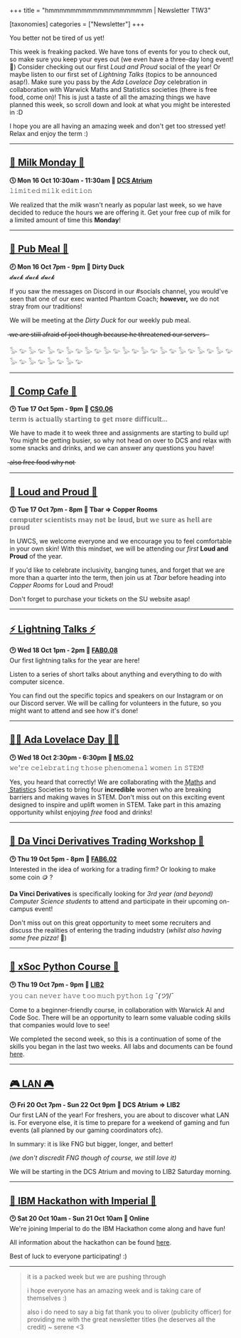 +++
title = "hmmmmmmmmmmmmmmmmmmm | Newsletter T1W3"


[taxonomies]
categories = ["Newsletter"]
+++

You better not be tired of us yet!

<!-- more -->

This week is freaking packed. We have tons of events for you to check out, so make sure you keep your eyes out (we even have a three-day long event! 👀)
Consider checking out our first *Loud and Proud* social of the year! Or maybe listen to our first set of *Lightning Talks* (topics to be announced asap!). Make sure you pass by the *Ada Lovelace Day* celebration in collaboration with Warwick Maths and Statistics societies (there is free food, come on)! This is just a taste of all the amazing things we have planned this week, so scroll down and look at what you might be interested in :D

I hope you are all having an amazing week and don't get too stressed yet! Relax and enjoy the term :)
***

## **[🥛 Milk Monday 🥛](https://uwcs.co.uk/events/t1/w3/milk/)**
**🕔 Mon 16 Oct 10:30am - 11:30am  📍 [DCS Atrium](https://campus.warwick.ac.uk//search/623c8858421e6f5928c0c78f)**  
𝚕𝚒𝚖𝚒𝚝𝚎𝚍 𝚖𝚒𝚕𝚔 𝚎𝚍𝚒𝚝𝚒𝚘𝚗

We realized that the *milk* wasn't nearly as popular last week, so we have decided to reduce the hours we are offering it. Get your free cup of milk for a limited amount of time this **Monday**!

***

## **[🍝 Pub Meal 🍝](https://uwcs.co.uk/events/t1/w3/pub/)**
**🕗 Mon 16 Oct 7pm - 9pm  📍 Dirty Duck**  
𝓭𝓾𝓬𝓴 𝓭𝓾𝓬𝓴 𝓭𝓾𝓬𝓴

If you saw the messages on Discord in our #socials channel, you would've seen that one of our exec wanted Phantom Coach; **however,** we do not stray from our traditions! 

We will be meeting at the *Dirty Duck* for our weekly pub meal.

 ̶w̶e̶ ̶a̶r̶e̶ ̶s̶t̶i̶l̶l̶ ̶a̶f̶r̶a̶i̶d̶ ̶o̶f̶ ̶j̶o̶e̶l̶ ̶t̶h̶o̶u̶g̶h̶ ̶b̶e̶c̶a̶u̶s̶e̶ ̶h̶e̶ ̶t̶h̶r̶e̶a̶t̶e̶n̶e̶d̶ ̶o̶u̶r̶ ̶s̶e̶r̶v̶e̶r̶s̶ ̶

𓅭 𓅰 𓅭 𓅰 𓅭 𓅰 𓅭 𓅰 𓅭 𓅰 𓅭 𓅰 𓅭 𓅰 𓅭 𓅰 𓅭 𓅰 𓅭 𓅰 𓅭 𓅰 𓅭 𓅰 𓅭 𓅰 𓅭 𓅰 𓅭 𓅰 𓅭 𓅰 
***

## **[🍵 Comp Cafe 🍵](https://uwcs.co.uk/events/t1/w3/compcafe/)**
**🕑 Tue 17 Oct 5pm - 9pm  📍 [CS0.06](https://campus.warwick.ac.uk//search/623c888a421e6f5928c0d038)**  
𝕥𝕖𝕣𝕞 𝕚𝕤 𝕒𝕔𝕥𝕦𝕒𝕝𝕝𝕪 𝕤𝕥𝕒𝕣𝕥𝕚𝕟𝕘 𝕥𝕠 𝕘𝕖𝕥 𝕞𝕠𝕣𝕖 𝕕𝕚𝕗𝕗𝕚𝕔𝕦𝕝𝕥...

We have to made it to week three and assignments are starting to build up! You might be getting busier, so why not head on over to DCS and relax with some snacks and drinks, and we can answer any questions you have!

 ̶a̶l̶s̶o̶ ̶f̶r̶e̶e̶ ̶f̶o̶o̶d̶ ̶w̶h̶y̶ ̶n̶o̶t̶
***

## **[🌈 Loud and Proud 🌈](https://uwcs.co.uk/events/t1/w3/loudandproud/)**
**🕔 Tue 17 Oct 7pm - 8pm  📍 Tbar ⇒ Copper Rooms**  
𝕔𝕠𝕞𝕡𝕦𝕥𝕖𝕣 𝕤𝕔𝕚𝕖𝕟𝕥𝕚𝕤𝕥𝕤 𝕞𝕒𝕪 𝕟𝕠𝕥 𝕓𝕖 𝕝𝕠𝕦𝕕, 𝕓𝕦𝕥 𝕨𝕖 𝕤𝕦𝕣𝕖 𝕒𝕤 𝕙𝕖𝕝𝕝 𝕒𝕣𝕖 𝕡𝕣𝕠𝕦𝕕

In UWCS, we welcome everyone and we encourage you to feel comfortable in your own skin! With this mindset, we will be attending our *first* **Loud and Proud** of the year.

If you'd like to celebrate inclusivity, banging tunes, and forget that we are more than a quarter into the term, then join us at *Tbar* before heading into *Copper Rooms* for Loud and Proud!

Don't forget to purchase your tickets on the SU website asap!
***

## **[⚡ Lightning Talks ⚡](https://uwcs.co.uk/events/t1/w3/lightning/)**
**🕑 Wed 18 Oct 1pm - 2pm  📍 [FAB0.08](https://campus.warwick.ac.uk//search/623c896e421e6f5928c0fe29)**  
Our first lightning talks for the year are  here!

Listen to a series of short talks about anything and everything to do with computer sicence.

You can find out the specific topics and speakers on our Instagram or on our Discord server. We will be calling for volunteers in the future, so you might want to attend and see how it's done!
***

## **[👩‍💻 Ada Lovelace Day 👩‍💻](https://uwcs.co.uk/events/t1/w3/lovelace/)**
**🕑 Wed 18 Oct 2:30pm - 6:30pm  📍 [MS.02](https://campus.warwick.ac.uk//search/623c88fa421e6f5928c0e67e)**  
𝚠𝚎'𝚛𝚎 𝚌𝚎𝚕𝚎𝚋𝚛𝚊𝚝𝚒𝚗𝚐 𝚝𝚑𝚘𝚜𝚎 𝚙𝚑𝚎𝚗𝚘𝚖𝚎𝚗𝚊𝚕 𝚠𝚘𝚖𝚎𝚗 𝚒𝚗 𝚂𝚃𝙴𝙼!

Yes, you heard that correctly! We are collaborating with the M͟a͟t͟h͟s͟ and S͟t͟a͟t͟i͟s͟t͟i͟c͟s͟ Societies to bring four **incredible** women who are breaking barriers and making waves in STEM. Don't miss out on this exciting event designed to inspire and uplift women in STEM. Take part in this amazing opportunity whilst enjoying *free* food and drinks!
***

## **[📣 Da Vinci Derivatives Trading Workshop 📣](https://uwcs.co.uk/events/t1/w3/davinci/)**
**🕑 Thu 19 Oct 5pm - 8pm  📍 [FAB6.02](https://campus.warwick.ac.uk//search/623c896d421e6f5928c0fe0e)**  
Interested in the idea of working for a trading firm? Or looking to make some coin 🪙 ?

**Da Vinci Derivatives** is specifically looking for *3rd year (and beyond) Computer Science students* to attend and participate in their upcoming on-campus event!

Don't miss out on this great opportunity to meet some recruiters and discuss the realities of entering the trading indudstry (*whilst also having some free pizza!* 🍕)
***

## **[🐍 xSoc Python Course 🐍](https://uwcs.co.uk/events/t1/w3/xsocpython/)**
**🕑 Thu 19 Oct 7pm - 9pm  📍 [LIB2](https://campus.warwick.ac.uk/search/623c88f2421e6f5928c0e4ec)**  
𝚢𝚘𝚞 𝚌𝚊𝚗 𝚗𝚎𝚟𝚎𝚛 𝚑𝚊𝚟𝚎 𝚝𝚘𝚘 𝚖𝚞𝚌𝚑 𝚙𝚢𝚝𝚑𝚘𝚗 𝚒𝚐 ¯_(ツ)_/¯

Come to a beginner-friendly course, in collaboration with Warwick AI and Code Soc. There will be an opportunity to learn some valuable coding skills that companies would love to see!

We completed the second week, so this is a continuation of some of the skills you began in the last two weeks. All labs and documents can be found [here](go.uwcs.co.uk/python).
***

## **[🎮 LAN 🎮](https://uwcs.co.uk/events/t1/w3/lan/)**
**🕑 Fri 20 Oct 7pm - Sun 22 Oct 9pm  📍 DCS Atrium ⇒ LIB2**  
Our first LAN of the year! For freshers, you are about to discover what LAN is. For everyone else, it is time to prepare for a weekend of gaming and fun events (all planned by our gaming coordinators ofc).

In summary: it is like FNG but bigger, longer, and better!

*(we don't discredit FNG though of course, we still love it)*

We will be starting in the DCS Atrium and moving to LIB2 Saturday morning.
***

## **[🔑 IBM Hackathon with Imperial 🔑](https://uwcs.co.uk/events/t1/w3/imp-hack/)**
**🕑 Sat 20 Oct 10am - Sun 21 Oct 10am  📍 Online**  
We're joining Imperial to do the IBM Hackathon come along and have fun!

All information about the hackathon can be found [here](https://www.starhacks.org/2023-ssf-ibm-z-datathon).

Best of luck to everyone participating! :)
***

> it is a packed week but we are pushing through
>
> i hope everyone has an amazing week and is taking care of themselves :)
>
> also i do need to say a big fat thank you to oliver (publicity officer) for providing me with the great newsletter titles (he deserves all the credit) ~ serene <3
